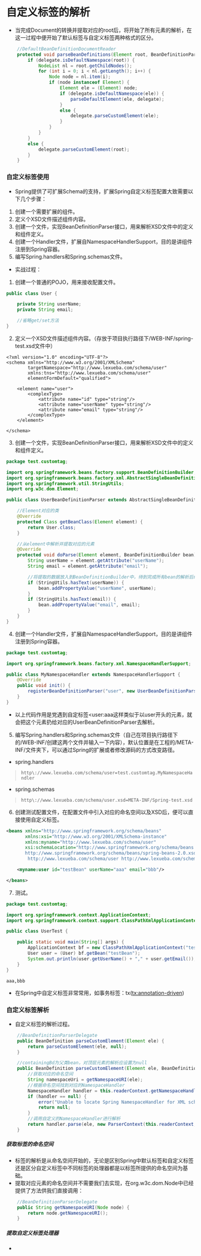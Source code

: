 # 自定义标签的解析

- 当完成Document的转换并提取对应的root后，将开始了所有元素的解析，在这一过程中便开始了默认标签与自定义标签两种格式的区分。

```Java
	//DefaultBeanDefinitionDocumentReader
	protected void parseBeanDefinitions(Element root, BeanDefinitionParserDelegate delegate) {
		if (delegate.isDefaultNamespace(root)) {
			NodeList nl = root.getChildNodes();
			for (int i = 0; i < nl.getLength(); i++) {
				Node node = nl.item(i);
				if (node instanceof Element) {
					Element ele = (Element) node;
					if (delegate.isDefaultNamespace(ele)) {
						parseDefaultElement(ele, delegate);
					}
					else {
						delegate.parseCustomElement(ele);
					}
				}
			}
		}
		else {
			delegate.parseCustomElement(root);
		}
	}
```

### 自定义标签使用

- Spring提供了可扩展Schema的支持，扩展Spring自定义标签配置大致需要以下几个步骤：

1. 创建一个需要扩展的组件。
2. 定义个XSD文件描述组件内容。
3. 创建一个文件，实现BeanDefinitionParser接口，用来解析XSD文件中的定义和组件定义。
4. 创建一个Handler文件，扩展自NamespaceHandlerSupport，目的是讲组件注册到Spring容器。
5. 编写Spring.handlers和Spring.schemas文件。

- 实战过程：

1. 创建一个普通的POJO，用来接收配置文件。

```Java
public class User {

    private String userName;
    private String email;

    //省略get/set方法
}
```

2. 定义一个XSD文件描述组件内容。（存放于项目执行路径下/WEB-INF/spring-test.xsd文件中）

```XSD
<?xml version="1.0" encoding="UTF-8"?>
<schema xmlns="http://www.w3.org/2001/XMLSchema"
        targetNamespace="http://www.lexueba.com/schema/user"
        xmlns:tns="http://www.lexueba.com/schema/user"
        elementFormDefault="qualified">

    <element name="user">
        <complexType>
            <attribute name="id" type="string"/>
            <attribute name="userName" type="string"/>
            <attribute name="email" type="string"/>
        </complexType>
    </element>

</schema>
```

3. 创建一个文件，实现BeanDefinitionParser接口，用来解析XSD文件中的定义和组件定义。

```Java
package test.customtag;

import org.springframework.beans.factory.support.BeanDefinitionBuilder;
import org.springframework.beans.factory.xml.AbstractSingleBeanDefinitionParser;
import org.springframework.util.StringUtils;
import org.w3c.dom.Element;

public class UserBeanDefinitionParser extends AbstractSingleBeanDefinitionParser {

    //Element对应的类
	@Override
    protected Class getBeanClass(Element element) {
        return User.class;
    }

    //从element中解析并提取对应的元素
	@Override
    protected void doParse(Element element, BeanDefinitionBuilder bean) {
        String userName = element.getAttribute("userName");
        String email = element.getAttribute("email");

        //将提取的数据放入到BeanDefinitionBuilder中，待到完成所有bean的解析后统一注册到BeanFactory中
        if (StringUtils.hasText(userName)) {
            bean.addPropertyValue("userName", userName);
        }
        if (StringUtils.hasText(email)) {
            bean.addPropertyValue("email", email);
        }
    }
}

```

4. 创建一个Handler文件，扩展自NamespaceHandlerSupport，目的是讲组件注册到Spring容器。

```Java
package test.customtag;

import org.springframework.beans.factory.xml.NamespaceHandlerSupport;

public class MyNamespaceHandler extends NamespaceHandlerSupport {
    @Override
    public void init() {
        registerBeanDefinitionParser("user", new UserBeanDefinitionParser());
    }
}
```

- 以上代码作用是党遇到自定标签<user:aaa这样类似于以user开头的元素，就会把这个元素扔给对应的UserBeanDefinitionParser去解析。

5. 编写Spring.handlers和Spring.schemas文件（自己在项目执行路径下的/WEB-INF/创建这两个文件并输入一下内容），默认位置是在工程的/META-INF/文件夹下，可以通过Spring的扩展或者修改源码的方式改变路径。

- spring.handlers

> `http\://www.lexueba.com/schema/user=test.customtag.MyNamespaceHandler`

- spring.schemas

> `http\://www.lexueba.com/schema/user.xsd=META-INF/Spring-test.xsd`

6. 创建测试配置文件，在配置文件中引入对应的命名空间以及XSD后，便可以直接使用自定义标签。

```XML
<beans xmlns="http://www.springframework.org/schema/beans"
       xmlns:xsi="http://www.w3.org/2001/XMLSchema-instance"
       xmlns:myname="http://www.lexueba.com/schema/user"
       xsi:schemaLocation="http://www.springframework.org/schema/beans
       http://www.springframework.org/schema/beans/spring-beans-2.0.xsd
        http://www.lexueba.com/schema/user http://www.lexueba.com/schema/user.xsd">

    <myname:user id="testBean" userName="aaa" email="bbb"/>

</beans>
```

7. 测试。

```Java
package test.customtag;

import org.springframework.context.ApplicationContext;
import org.springframework.context.support.ClassPathXmlApplicationContext;

public class UserTest {

    public static void main(String[] args) {
        ApplicationContext bf = new ClassPathXmlApplicationContext("test/customtag/Customtag.xml");
        User user = (User) bf.getBean("testBean");
        System.out.println(user.getUserName() + "," + user.getEmail());
    }
}
```

```控制台
aaa,bbb
```

- 在Spring中自定义标签非常常用，如事务标签：tx(<tx:annotation-driven>)

### 自定义标签解析

- 自定义标签的解析过程。

```Java
	//BeanDefinitionParserDelegate
	public BeanDefinition parseCustomElement(Element ele) {
		return parseCustomElement(ele, null);
	}

	//containingBd为父类bean，对顶层元素的解析应设置为null
	public BeanDefinition parseCustomElement(Element ele, BeanDefinition containingBd) {
		//获取对应的命名空间
		String namespaceUri = getNamespaceURI(ele);
		//根据命名空间找到对应的NamespaceHandler
		NamespaceHandler handler = this.readerContext.getNamespaceHandlerResolver().resolve(namespaceUri);
		if (handler == null) {
			error("Unable to locate Spring NamespaceHandler for XML schema namespace [" + namespaceUri + "]", ele);
			return null;
		}
		//调用自定义的NamespaceHandler进行解析
		return handler.parse(ele, new ParserContext(this.readerContext, this, containingBd));
	}
```

##### 获取标签的命名空间

- 标签的解析是从命名空间开始的，无论是区别Spring中默认标签和自定义标签还是区分自定义标签中不同标签的处理器都是以标签所提供的命名空间为基础。
- 提取对应元素的命名空间并不需要我们去实现，在org.w3c.dom.Node中已经提供了方法供我们直接调用：

```Java
	//BeanDefinitionParserDelegate
	public String getNamespaceURI(Node node) {
		return node.getNamespaceURI();
	}
```

##### 提取自定义标签处理器

- ​